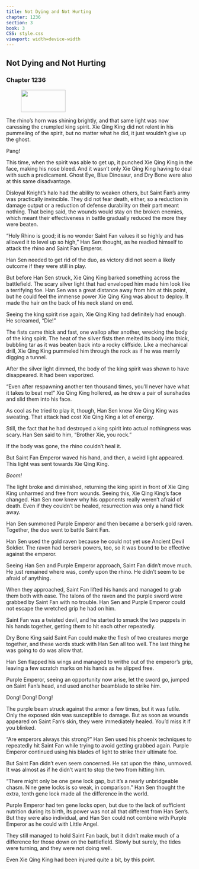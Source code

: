 ```yaml
---
title: Not Dying and Not Hurting
chapter: 1236
section: 3
book: 3
CSS: style.css
viewport: width=device-width
---
```


## Not Dying and Not Hurting

### Chapter 1236

<figure>
	<img src="../Images/gem.gif" alt="" id="gem" width="120" height="60" />
</figure>

The rhino’s horn was shining brightly, and that same light was now caressing the crumpled king spirit. Xie Qing King did not relent in his pummeling of the spirit, but no matter what he did, it just wouldn’t give up the ghost.

Pang!

This time, when the spirit was able to get up, it punched Xie Qing King in the face, making his nose bleed. And it wasn’t only Xie Qing King having to deal with such a predicament. Ghost Eye, Blue Dinosaur, and Dry Bone were also at this same disadvantage.

Disloyal Knight’s halo had the ability to weaken others, but Saint Fan’s army was practically invincible. They did not fear death, either, so a reduction in damage output or a reduction of defense durability on their part meant nothing. That being said, the wounds would stay on the broken enemies, which meant their effectiveness in battle gradually reduced the more they were beaten.

“Holy Rhino is good; it is no wonder Saint Fan values it so highly and has allowed it to level up so high,” Han Sen thought, as he readied himself to attack the rhino and Saint Fan Emperor.

Han Sen needed to get rid of the duo, as victory did not seem a likely outcome if they were still in play.

But before Han Sen struck, Xie Qing King barked something across the battlefield. The scary silver light that had enveloped him made him look like a terrifying foe. Han Sen was a great distance away from him at this point, but he could feel the immense power Xie Qing King was about to deploy. It made the hair on the back of his neck stand on end.

Seeing the king spirit rise again, Xie Qing King had definitely had enough. He screamed, “Die!”

The fists came thick and fast, one wallop after another, wrecking the body of the king spirit. The heat of the silver fists then melted its body into thick, bubbling tar as it was beaten back into a rocky cliffside. Like a mechanical drill, Xie Qing King pummeled him through the rock as if he was merrily digging a tunnel.

After the silver light dimmed, the body of the king spirit was shown to have disappeared. It had been vaporized.

“Even after respawning another ten thousand times, you’ll never have what it takes to beat me!” Xie Qing King hollered, as he drew a pair of sunshades and slid them into his face.

As cool as he tried to play it, though, Han Sen knew Xie Qing King was sweating. That attack had cost Xie Qing King a lot of energy.

Still, the fact that he had destroyed a king spirit into actual nothingness was scary. Han Sen said to him, “Brother Xie, you rock.”

If the body was gone, the rhino couldn’t heal it.

But Saint Fan Emperor waved his hand, and then, a weird light appeared. This light was sent towards Xie Qing King.

*Boom!*

The light broke and diminished, returning the king spirit in front of Xie Qing King unharmed and free from wounds. Seeing this, Xie Qing King’s face changed. Han Sen now knew why his opponents really weren’t afraid of death. Even if they couldn’t be healed, resurrection was only a hand flick away.

Han Sen summoned Purple Emperor and then became a berserk gold raven. Together, the duo went to battle Saint Fan.

Han Sen used the gold raven because he could not yet use Ancient Devil Soldier. The raven had berserk powers, too, so it was bound to be effective against the emperor.

Seeing Han Sen and Purple Emperor approach, Saint Fan didn’t move much. He just remained where was, comfy upon the rhino. He didn’t seem to be afraid of anything.

When they approached, Saint Fan lifted his hands and managed to grab them both with ease. The talons of the raven and the purple sword were grabbed by Saint Fan with no trouble. Han Sen and Purple Emperor could not escape the wretched grip he had on him.

Saint Fan was a twisted devil, and he started to smack the two puppets in his hands together, getting them to hit each other repeatedly.

Dry Bone King said Saint Fan could make the flesh of two creatures merge together, and these words stuck with Han Sen all too well. The last thing he was going to do was allow that.

Han Sen flapped his wings and managed to writhe out of the emperor’s grip, leaving a few scratch marks on his hands as he slipped free.

Purple Emperor, seeing an opportunity now arise, let the sword go, jumped on Saint Fan’s head, and used another beamblade to strike him.

Dong! Dong! Dong!

The purple beam struck against the armor a few times, but it was futile. Only the exposed skin was susceptible to damage. But as soon as wounds appeared on Saint Fan’s skin, they were immediately healed. You’d miss it if you blinked.

“Are emperors always this strong?” Han Sen used his phoenix techniques to repeatedly hit Saint Fan while trying to avoid getting grabbed again. Purple Emperor continued using his blades of light to strike their ultimate foe.

But Saint Fan didn’t even seem concerned. He sat upon the rhino, unmoved. It was almost as if he didn’t want to stop the two from hitting him.

“There might only be one gene lock gap, but it’s a nearly unbridgeable chasm. Nine gene locks is so weak, in comparison.” Han Sen thought the extra, tenth gene lock made all the difference in the world.

Purple Emperor had ten gene locks open, but due to the lack of sufficient nutrition during its birth, its power was not all that different from Han Sen’s. But they were also individual, and Han Sen could not combine with Purple Emperor as he could with Little Angel.

They still managed to hold Saint Fan back, but it didn’t make much of a difference for those down on the battlefield. Slowly but surely, the tides were turning, and they were not doing well.

Even Xie Qing King had been injured quite a bit, by this point.